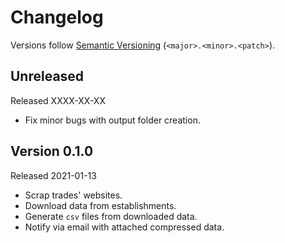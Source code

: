 # Changelog

Versions follow [Semantic Versioning](https://semver.org/) (`<major>.<minor>.<patch>`).

## Unreleased

Released XXXX-XX-XX

- Fix minor bugs with output folder creation.

## Version 0.1.0

Released 2021-01-13

- Scrap trades' websites.
- Download data from establishments.
- Generate `csv` files from downloaded data.
- Notify via email with attached compressed data.
